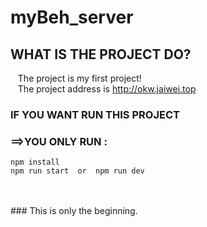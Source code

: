 # myBeh_server

## WHAT IS THE PROJECT DO? 
&nbsp;&nbsp; The project is my first project! <br>
&nbsp;&nbsp; The project address is http://okw.jaiwei.top 

### IF YOU WANT RUN THIS PROJECT
### ==>YOU ONLY RUN :
	npm install
	npm run start  or  npm run dev
<br>
<br>
### This is only the beginning.